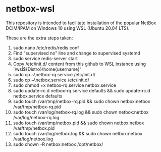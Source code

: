 # netbox-wsl

This repository is intended to facilitate installation of the popular NetBox DCIM/IPAM on Windows 10 using WSL (Ubuntu 20.04 LTS).

These are the extra steps taken:

1. sudo nano /etc/redis/redis.conf
2. Find "supervised no" line and change to supervised systemd
3. sudo service redis-server start
4. Copy /etc/init.d/ content from this github to WSL instance using '\\wsl$\{Distro}\home\{username}'
5. sudo cp ~\netbox-rq.service /etc/init.d/
6. sudo cp ~\netbox.service /etc/init.d/
7. sudo chmod +x netbox-rq.service netbox.service
8. sudo update-rc.d netbox-rq.service defaults && sudo update-rc.d netbox.service defaults
9. sudo touch /var/tmp/netbox-rq.pid && sudo chown netbox:netbox /var/tmp/netbox-rq.pid
10. sudo touch /var/log/netbox-rq.log && sudo chown netbox:netbox /var/log/netbox-rq.log
11. sudo touch /var/tmp/netbox.pid && sudo chown netbox:netbox /var/tmp/netbox.pid
12. sudo touch /var/log/netbox.log && sudo chown netbox:netbox /var/log/netbox.log
13. sudo chown -R netbox:netbox /opt/netbox/
